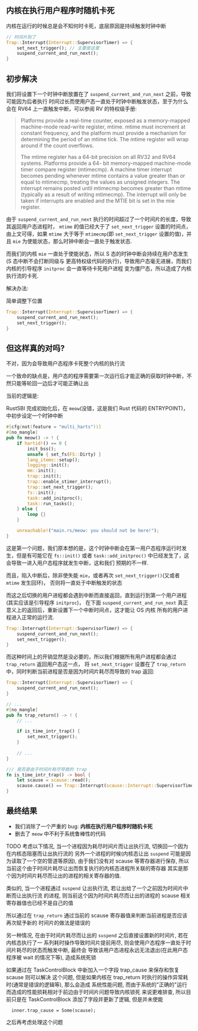 ## 内核在执行用户程序时随机卡死

内核在运行的时候总是会不知何时卡死，底层原因是持续触发时钟中断



```rust
// 时间片到了
Trap::Interrupt(Interrupt::SupervisorTimer) => {
    set_next_trigger(); // 主要是这里
    suspend_current_and_run_next();
}
```

## 初步解决

我们将设置下一个时钟中断放置在了 `suspend_current_and_run_next` 之前，导致可能因为后者执行
时间过长而使用户态一直处于时钟中断触发状态，至于为什么会在 RV64 上一直触发中断，可以参阅 RV 的特权级手册:

> Platforms provide a real-time counter, exposed as a memory-mapped machine-mode read-write
> register, mtime. mtime must increment at constant frequency, and the platform must provide a
> mechanism for determining the period of an mtime tick. The mtime register will wrap around if
> the count overflows.
>
> The mtime register has a 64-bit precision on all RV32 and RV64 systems. Platforms provide a 64-
> bit memory-mapped machine-mode timer compare register (mtimecmp). A machine timer interrupt
> becomes pending whenever mtime contains a value greater than or equal to mtimecmp, treating the
> values as unsigned integers. The interrupt remains posted until mtimecmp becomes greater than
> mtime (typically as a result of writing mtimecmp). The interrupt will only be taken if interrupts
> are enabled and the MTIE bit is set in the mie register.

由于 `suspend_current_and_run_next` 执行的时间超过了一个时间片的长度，导致其返回用户态进程时，
`mtime` 的值已经大于了 `set_next_trigger` 设置的时间点，由上文可得，如果 `mtime` 大于等于
`mtimecmp`(即 `set_next_trigger` 设置的值)，并且 `mie` 为使能状态，那么时钟中断会一直处于触发状态.

而我们的内核 `mie` 一直处于使能状态，所以 S 态的时钟中断会持续在用户态发生(S 态中断不会打断同级与
更高特权级代码的执行)，导致用户态毫无进展，而我们内核的引导程序 `initproc` 会一直等待卡死用户进程
变为僵尸态，所以造成了内核执行流的卡死.

解决办法:

简单调整下位置

```rust
Trap::Interrupt(Interrupt::SupervisorTimer) => {
    suspend_current_and_run_next();
    set_next_trigger();
}
```

## 但这样真的对吗?

不对，因为会导致用户态程序卡死整个内核的执行流

一个致命的缺点是，用户态的程序需要第一次运行后才能正确的获取时钟中断，不然只能等轮回一边后才可能正确让出

当前的逻辑是:

RustSBI 完成初始化后，在 `meow`(没错，这是我们 Rust 代码的 ENTRYPOINT)，中初步设定一个时钟中断


```rust
#[cfg(not(feature = "multi_harts"))]
#[no_mangle]
pub fn meow() -> ! {
    if hartid!() == 0 {
        init_bss();
        unsafe { set_fs(FS::Dirty) }
        lang_items::setup();
        logging::init();
        mm::init();
        trap::init();
        trap::enable_stimer_interrupt();
        trap::set_next_trigger();
        fs::init();
        task::add_initproc();
        task::run_tasks();
    } else {
        loop {}
    }

    unreachable!("main.rs/meow: you should not be here!");
}
```

这是第一个问题，我们原本想的是，这个时钟中断会在第一用户态程序运行时发生，但是有可能它在
`fs::init()` 或者 `task::add_initproc()` 中已经发生了，这会导致一进入用户态程序就发生中断，这和我们
预期的不一样.

而且，陷入中断后，除非使失能 `mie`，或者再次 `set_next_trigger()`(又或者 `mtime` 发生回环)，
否则将一直处于中断触发的状态

而这之后切换的用户进程都会遇到中断而直接返回，直到运行到第一个用户进程(其实应该是引导程序 `initproc`)，
在下面 `suspend_current_and_run_next` 真正意义上的返回后，重新设置下一个中断时间点，这才能让 OS 内核
所有的用户进程进入正常的运行流.

```rust
Trap::Interrupt(Interrupt::SupervisorTimer) => {
    suspend_current_and_run_next();
    set_next_trigger();
}
```

而这种时间上的开销显然是没必要的，所以我们根据所有用户进程都会通过 `trap_return` 返回用户态这一点，
将 `set_next_trigger` 设置在了 `trap_return` 中，同时判断当前进程是否是因为时间片耗尽而导致的
trap 返回:

```rust
Trap::Interrupt(Interrupt::SupervisorTimer) => {
    suspend_current_and_run_next();
}

// ...
#[no_mangle]
pub fn trap_return() -> ! {
    // ...

    if is_time_intr_trap() {
        set_next_trigger();
    }
    
    // ...
}

/// 是否是由于时间片耗尽导致的 trap
fn is_time_intr_trap() -> bool {
    let scause = scause::read();
    scause.cause() == Trap::Interrupt(scause::Interrupt::SupervisorTimer)
}
```

## 最终结果

- 我们消除了一个严重的 bug: **内核在执行用户程序时随机卡死**
- 删去了 `meow` 中不利于系统鲁棒性的代码

TODO
考虑以下情况, 当一个进程因为耗尽时间片而让出执行流, 切换回一个因为在内核态阻塞而让出执行流的
另外一个进程的时候(内核态让出 `suspend` 可能是因为读取了一个空的管道等原因), 由于我们没有对
scause 等寄存器进行保存, 所以当前这个由于时间片耗尽让出而恢复执行的内核态进程所关联的寄存器
其实是那个因为时间片耗尽而让出的进程的相关寄存器的值.

类似的, 当一个进程通过 `suspend` 让出执行流, 若让出给了一个之前因为时间片中断而让出执行流
的进程, 则当前这个因为时间片耗尽而让出的进程的 scause 相关寄存器值也已经不是自己的值

所以通过在 `trap_return` 通过当前的 scause 寄存器值来判断当前进程是否应该再次赋予新的
时间片的做法是错误的

另一种情况, 在由于时间片耗尽而让出的 `suspend` 之后直接设置新的时间片, 若在内核态执行了一
系列耗时操作导致时间片提前用尽, 则会使用户态程序一直处于时间片耗尽的状态而触发中断, 最终会
导致该用户态进程永远无法退出(在此用户态程序被 wait 的情况下等), 造成系统死锁

如果通过在 TaskControlBlock 中新加入一个字段 trap_cause 来保存和恢复 scause 则可以解决
这个问题, 但是如果内核在 trap_return 时执行的操作异常耗时(通常是错误的逻辑等), 那么会造成
系统性能问题, 而由于系统的"正确的"运行而造成的性能损耗相对于前边由于时间片问题导致内核锁死
来说更难排查, 所以目前只是在 TaskControlBlock 添加了字段并更新了逻辑, 但是并未使能

      inner.trap_cause = Some(scause);

之后再考虑处理这个问题
